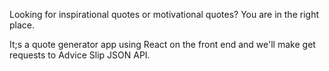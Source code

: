 Looking for inspirational quotes or motivational quotes? You are in the right place. 

It;s a quote generator app using React on the front end and we'll make get requests to Advice Slip JSON API.

